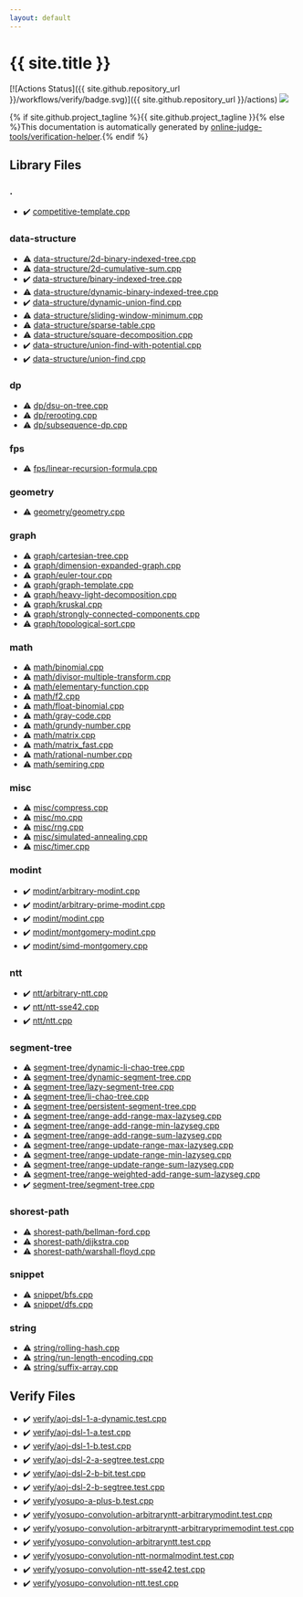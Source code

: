 ```yaml
---
layout: default
---
```


<!-- mathjax config similar to math.stackexchange -->
<script type="text/javascript" async
  src="https://cdnjs.cloudflare.com/ajax/libs/mathjax/2.7.5/MathJax.js?config=TeX-MML-AM_CHTML">
</script>
<script type="text/x-mathjax-config">
  MathJax.Hub.Config({
    TeX: { equationNumbers: { autoNumber: "AMS" }},
    tex2jax: {
      inlineMath: [ ['$','$'] ],
      processEscapes: true
    },
    "HTML-CSS": { matchFontHeight: false },
    displayAlign: "left",
    displayIndent: "2em"
  });
</script>

<script type="text/javascript" src="https://cdnjs.cloudflare.com/ajax/libs/jquery/3.4.1/jquery.min.js"></script>
<script src="https://cdn.jsdelivr.net/npm/jquery-balloon-js@1.1.2/jquery.balloon.min.js" integrity="sha256-ZEYs9VrgAeNuPvs15E39OsyOJaIkXEEt10fzxJ20+2I=" crossorigin="anonymous"></script>
<script type="text/javascript" src="assets/js/copy-button.js"></script>
<link rel="stylesheet" href="assets/css/copy-button.css" />


# {{ site.title }}

[![Actions Status]({{ site.github.repository_url }}/workflows/verify/badge.svg)]({{ site.github.repository_url }}/actions)
<a href="{{ site.github.repository_url }}"><img src="https://img.shields.io/github/last-commit/{{ site.github.owner_name }}/{{ site.github.repository_name }}" /></a>

{% if site.github.project_tagline %}{{ site.github.project_tagline }}{% else %}This documentation is automatically generated by <a href="https://github.com/online-judge-tools/verification-helper">online-judge-tools/verification-helper</a>.{% endif %}

## Library Files

<div id="5058f1af8388633f609cadb75a75dc9d"></div>

### .

* :heavy_check_mark: <a href="library/competitive-template.cpp.html">competitive-template.cpp</a>


<div id="36397fe12f935090ad150c6ce0c258d4"></div>

### data-structure

* :warning: <a href="library/data-structure/2d-binary-indexed-tree.cpp.html">data-structure/2d-binary-indexed-tree.cpp</a>
* :warning: <a href="library/data-structure/2d-cumulative-sum.cpp.html">data-structure/2d-cumulative-sum.cpp</a>
* :heavy_check_mark: <a href="library/data-structure/binary-indexed-tree.cpp.html">data-structure/binary-indexed-tree.cpp</a>
* :warning: <a href="library/data-structure/dynamic-binary-indexed-tree.cpp.html">data-structure/dynamic-binary-indexed-tree.cpp</a>
* :heavy_check_mark: <a href="library/data-structure/dynamic-union-find.cpp.html">data-structure/dynamic-union-find.cpp</a>
* :warning: <a href="library/data-structure/sliding-window-minimum.cpp.html">data-structure/sliding-window-minimum.cpp</a>
* :warning: <a href="library/data-structure/sparse-table.cpp.html">data-structure/sparse-table.cpp</a>
* :warning: <a href="library/data-structure/square-decomposition.cpp.html">data-structure/square-decomposition.cpp</a>
* :heavy_check_mark: <a href="library/data-structure/union-find-with-potential.cpp.html">data-structure/union-find-with-potential.cpp</a>
* :heavy_check_mark: <a href="library/data-structure/union-find.cpp.html">data-structure/union-find.cpp</a>


<div id="95687afb5d9a2a9fa39038f991640b0c"></div>

### dp

* :warning: <a href="library/dp/dsu-on-tree.cpp.html">dp/dsu-on-tree.cpp</a>
* :warning: <a href="library/dp/rerooting.cpp.html">dp/rerooting.cpp</a>
* :warning: <a href="library/dp/subsequence-dp.cpp.html">dp/subsequence-dp.cpp</a>


<div id="05934928102b17827b8f03ed60c3e6e0"></div>

### fps

* :warning: <a href="library/fps/linear-recursion-formula.cpp.html">fps/linear-recursion-formula.cpp</a>


<div id="ed7daeb157cd9b31e53896ad3c771a26"></div>

### geometry

* :warning: <a href="library/geometry/geometry.cpp.html">geometry/geometry.cpp</a>


<div id="f8b0b924ebd7046dbfa85a856e4682c8"></div>

### graph

* :warning: <a href="library/graph/cartesian-tree.cpp.html">graph/cartesian-tree.cpp</a>
* :warning: <a href="library/graph/dimension-expanded-graph.cpp.html">graph/dimension-expanded-graph.cpp</a>
* :warning: <a href="library/graph/euler-tour.cpp.html">graph/euler-tour.cpp</a>
* :warning: <a href="library/graph/graph-template.cpp.html">graph/graph-template.cpp</a>
* :warning: <a href="library/graph/heavy-light-decomposition.cpp.html">graph/heavy-light-decomposition.cpp</a>
* :warning: <a href="library/graph/kruskal.cpp.html">graph/kruskal.cpp</a>
* :warning: <a href="library/graph/strongly-connected-components.cpp.html">graph/strongly-connected-components.cpp</a>
* :warning: <a href="library/graph/topological-sort.cpp.html">graph/topological-sort.cpp</a>


<div id="7e676e9e663beb40fd133f5ee24487c2"></div>

### math

* :warning: <a href="library/math/binomial.cpp.html">math/binomial.cpp</a>
* :warning: <a href="library/math/divisor-multiple-transform.cpp.html">math/divisor-multiple-transform.cpp</a>
* :warning: <a href="library/math/elementary-function.cpp.html">math/elementary-function.cpp</a>
* :warning: <a href="library/math/f2.cpp.html">math/f2.cpp</a>
* :warning: <a href="library/math/float-binomial.cpp.html">math/float-binomial.cpp</a>
* :warning: <a href="library/math/gray-code.cpp.html">math/gray-code.cpp</a>
* :warning: <a href="library/math/grundy-number.cpp.html">math/grundy-number.cpp</a>
* :warning: <a href="library/math/matrix.cpp.html">math/matrix.cpp</a>
* :warning: <a href="library/math/matrix_fast.cpp.html">math/matrix_fast.cpp</a>
* :warning: <a href="library/math/rational-number.cpp.html">math/rational-number.cpp</a>
* :warning: <a href="library/math/semiring.cpp.html">math/semiring.cpp</a>


<div id="bc957e26ff41470c556ee5d09e96880b"></div>

### misc

* :warning: <a href="library/misc/compress.cpp.html">misc/compress.cpp</a>
* :warning: <a href="library/misc/mo.cpp.html">misc/mo.cpp</a>
* :warning: <a href="library/misc/rng.cpp.html">misc/rng.cpp</a>
* :warning: <a href="library/misc/simulated-annealing.cpp.html">misc/simulated-annealing.cpp</a>
* :warning: <a href="library/misc/timer.cpp.html">misc/timer.cpp</a>


<div id="fb97f878c938d7517d3d9f7de68146e9"></div>

### modint

* :heavy_check_mark: <a href="library/modint/arbitrary-modint.cpp.html">modint/arbitrary-modint.cpp</a>
* :heavy_check_mark: <a href="library/modint/arbitrary-prime-modint.cpp.html">modint/arbitrary-prime-modint.cpp</a>
* :heavy_check_mark: <a href="library/modint/modint.cpp.html">modint/modint.cpp</a>
* :heavy_check_mark: <a href="library/modint/montgomery-modint.cpp.html">modint/montgomery-modint.cpp</a>
* :heavy_check_mark: <a href="library/modint/simd-montgomery.cpp.html">modint/simd-montgomery.cpp</a>


<div id="ccb3669c87b2d028539237c4554e3c0f"></div>

### ntt

* :heavy_check_mark: <a href="library/ntt/arbitrary-ntt.cpp.html">ntt/arbitrary-ntt.cpp</a>
* :heavy_check_mark: <a href="library/ntt/ntt-sse42.cpp.html">ntt/ntt-sse42.cpp</a>
* :heavy_check_mark: <a href="library/ntt/ntt.cpp.html">ntt/ntt.cpp</a>


<div id="cf992883f659a62542b674f4570b728a"></div>

### segment-tree

* :warning: <a href="library/segment-tree/dynamic-li-chao-tree.cpp.html">segment-tree/dynamic-li-chao-tree.cpp</a>
* :warning: <a href="library/segment-tree/dynamic-segment-tree.cpp.html">segment-tree/dynamic-segment-tree.cpp</a>
* :warning: <a href="library/segment-tree/lazy-segment-tree.cpp.html">segment-tree/lazy-segment-tree.cpp</a>
* :warning: <a href="library/segment-tree/li-chao-tree.cpp.html">segment-tree/li-chao-tree.cpp</a>
* :warning: <a href="library/segment-tree/persistent-segment-tree.cpp.html">segment-tree/persistent-segment-tree.cpp</a>
* :warning: <a href="library/segment-tree/range-add-range-max-lazyseg.cpp.html">segment-tree/range-add-range-max-lazyseg.cpp</a>
* :warning: <a href="library/segment-tree/range-add-range-min-lazyseg.cpp.html">segment-tree/range-add-range-min-lazyseg.cpp</a>
* :warning: <a href="library/segment-tree/range-add-range-sum-lazyseg.cpp.html">segment-tree/range-add-range-sum-lazyseg.cpp</a>
* :warning: <a href="library/segment-tree/range-update-range-max-lazyseg.cpp.html">segment-tree/range-update-range-max-lazyseg.cpp</a>
* :warning: <a href="library/segment-tree/range-update-range-min-lazyseg.cpp.html">segment-tree/range-update-range-min-lazyseg.cpp</a>
* :warning: <a href="library/segment-tree/range-update-range-sum-lazyseg.cpp.html">segment-tree/range-update-range-sum-lazyseg.cpp</a>
* :warning: <a href="library/segment-tree/range-weighted-add-range-sum-lazyseg.cpp.html">segment-tree/range-weighted-add-range-sum-lazyseg.cpp</a>
* :heavy_check_mark: <a href="library/segment-tree/segment-tree.cpp.html">segment-tree/segment-tree.cpp</a>


<div id="921df370d67d5070df2d096914bd2eb0"></div>

### shorest-path

* :warning: <a href="library/shorest-path/bellman-ford.cpp.html">shorest-path/bellman-ford.cpp</a>
* :warning: <a href="library/shorest-path/dijkstra.cpp.html">shorest-path/dijkstra.cpp</a>
* :warning: <a href="library/shorest-path/warshall-floyd.cpp.html">shorest-path/warshall-floyd.cpp</a>


<div id="54de4c5e0ecfc39083b31b56ee36cb19"></div>

### snippet

* :warning: <a href="library/snippet/bfs.cpp.html">snippet/bfs.cpp</a>
* :warning: <a href="library/snippet/dfs.cpp.html">snippet/dfs.cpp</a>


<div id="b45cffe084dd3d20d928bee85e7b0f21"></div>

### string

* :warning: <a href="library/string/rolling-hash.cpp.html">string/rolling-hash.cpp</a>
* :warning: <a href="library/string/run-length-encoding.cpp.html">string/run-length-encoding.cpp</a>
* :warning: <a href="library/string/suffix-array.cpp.html">string/suffix-array.cpp</a>


## Verify Files

* :heavy_check_mark: <a href="verify/verify/aoj-dsl-1-a-dynamic.test.cpp.html">verify/aoj-dsl-1-a-dynamic.test.cpp</a>
* :heavy_check_mark: <a href="verify/verify/aoj-dsl-1-a.test.cpp.html">verify/aoj-dsl-1-a.test.cpp</a>
* :heavy_check_mark: <a href="verify/verify/aoj-dsl-1-b.test.cpp.html">verify/aoj-dsl-1-b.test.cpp</a>
* :heavy_check_mark: <a href="verify/verify/aoj-dsl-2-a-segtree.test.cpp.html">verify/aoj-dsl-2-a-segtree.test.cpp</a>
* :heavy_check_mark: <a href="verify/verify/aoj-dsl-2-b-bit.test.cpp.html">verify/aoj-dsl-2-b-bit.test.cpp</a>
* :heavy_check_mark: <a href="verify/verify/aoj-dsl-2-b-segtree.test.cpp.html">verify/aoj-dsl-2-b-segtree.test.cpp</a>
* :heavy_check_mark: <a href="verify/verify/yosupo-a-plus-b.test.cpp.html">verify/yosupo-a-plus-b.test.cpp</a>
* :heavy_check_mark: <a href="verify/verify/yosupo-convolution-arbitraryntt-arbitrarymodint.test.cpp.html">verify/yosupo-convolution-arbitraryntt-arbitrarymodint.test.cpp</a>
* :heavy_check_mark: <a href="verify/verify/yosupo-convolution-arbitraryntt-arbitraryprimemodint.test.cpp.html">verify/yosupo-convolution-arbitraryntt-arbitraryprimemodint.test.cpp</a>
* :heavy_check_mark: <a href="verify/verify/yosupo-convolution-arbitraryntt.test.cpp.html">verify/yosupo-convolution-arbitraryntt.test.cpp</a>
* :heavy_check_mark: <a href="verify/verify/yosupo-convolution-ntt-normalmodint.test.cpp.html">verify/yosupo-convolution-ntt-normalmodint.test.cpp</a>
* :heavy_check_mark: <a href="verify/verify/yosupo-convolution-ntt-sse42.test.cpp.html">verify/yosupo-convolution-ntt-sse42.test.cpp</a>
* :heavy_check_mark: <a href="verify/verify/yosupo-convolution-ntt.test.cpp.html">verify/yosupo-convolution-ntt.test.cpp</a>



